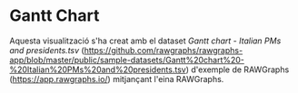 # Gantt Chart

Aquesta visualització s'ha creat amb el dataset *Gantt chart - Italian PMs and presidents.tsv* (https://github.com/rawgraphs/rawgraphs-app/blob/master/public/sample-datasets/Gantt%20chart%20-%20Italian%20PMs%20and%20presidents.tsv) d'exemple de RAWGraphs (https://app.rawgraphs.io/) mitjançant l'eina RAWGraphs.

